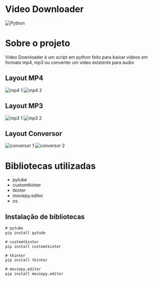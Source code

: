 # Video Downloader

![Python](https://img.shields.io/badge/Python-3776AB?style=for-the-badge&logo=python&logoColor=white)

# Sobre o projeto

Video Downloader é um script em python feito para baixar videos em formato mp4, mp3 ou converter um video existente para audio 

## Layout MP4
![mp4 1](https://github.com/Aleff5/assets/blob/main/img%20git/mp4/Captura%20de%20tela%202024-02-20%20174545.png) ![mp4 2](https://github.com/Aleff5/assets/blob/main/img%20git/mp4/Captura%20de%20tela%202024-02-20%20174648.png)

## Layout MP3
![mp3 1](https://github.com/Aleff5/assets/blob/main/img%20git/mp3/Captura%20de%20tela%202024-02-20%20174719.png) ![mp3 2](https://github.com/Aleff5/assets/blob/main/img%20git/mp3/Captura%20de%20tela%202024-02-20%20174741.png)

## Layout Conversor 
![conversor 1](https://github.com/Aleff5/assets/blob/main/img%20git/conversor/Captura%20de%20tela%202024-02-20%20174756.png) ![conversor 2](https://github.com/Aleff5/assets/blob/main/img%20git/conversor/Captura%20de%20tela%202024-02-20%20174818.png)

# Bibliotecas utilizadas 

- pytube
- customtkinter
- tkinter
- moviepy.editor
- os

## Instalação de bibliotecas

```cmd
# pytube
pip install pytude

# customtkinter
pip install customtkinter

# tkinter
pip install tkinter

# moviepy.editor
pip install moviepy.editor
```
